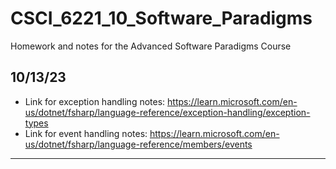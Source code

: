 # CSCI_6221_10_Software_Paradigms
Homework and notes for the Advanced Software Paradigms Course

## 10/13/23

* Link for exception handling notes: https://learn.microsoft.com/en-us/dotnet/fsharp/language-reference/exception-handling/exception-types
* Link for event handling notes: https://learn.microsoft.com/en-us/dotnet/fsharp/language-reference/members/events

---
